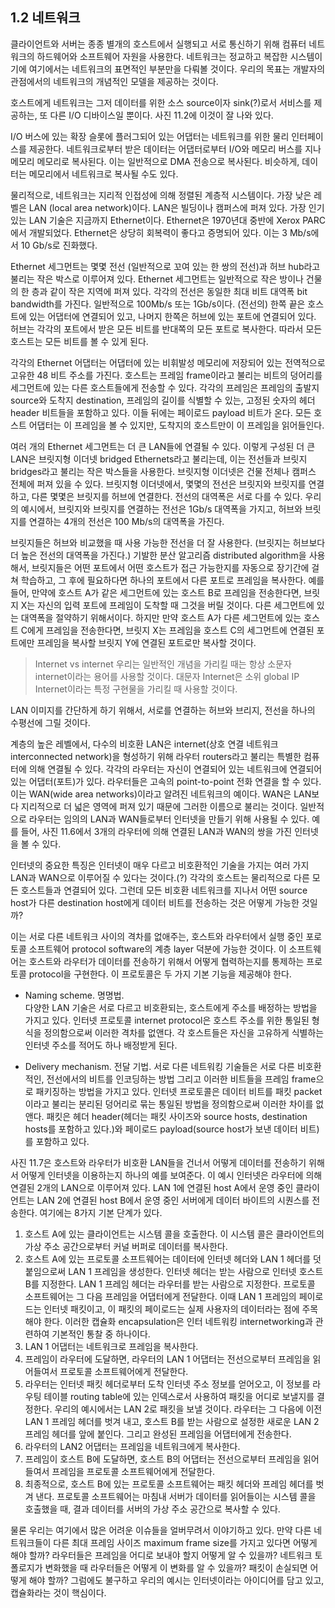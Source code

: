 ## 1.2 네트워크

클라이언트와 서버는 종종 별개의 호스트에서 실행되고 서로 통신하기 위해 컴퓨터 네트워크의 하드웨어와 소프트웨어 자원을 사용한다. 네트워크는 정교하고 복잡한 시스템이기에 여기에서는 네트워크의 표면적인 부분만을 다뤄볼 것이다. 우리의 목표는 개발자의 관점에서의 네트워크의 개념적인 모델을 제공하는 것이다.

호스트에게 네트워크는 그저 데이터를 위한 소스 source이자 sink(?)로서 서비스를 제공하는, 또 다른 I/O 디바이스일 뿐이다. 사진 11.2에 이것이 잘 나와 있다.  

I/O 버스에 있는 확장 슬롯에 플러그되어 있는 어댑터는 네트워크를 위한 물리 인터페이스를 제공한다. 네트워크로부터 받은 데이터는 어댑터로부터 I/O와 메모리 버스를 지나 메모리 메모리로 복사된다. 이는 일반적으로 DMA 전송으로 복사된다. 비슷하게, 데이터는 메모리에서 네트워크로 복사될 수도 있다.  

물리적으로, 네트워크는 지리적 인접성에 의해 정렬된 계층적 시스템이다. 가장 낮은 레벨은 LAN (local area network)이다. LAN은 빌딩이나 캠퍼스에 퍼져 있다. 가장 인기 있는 LAN 기술은 지금까지 Ethernet이다. Ethernet은 1970년대 중반에 Xerox PARC에서 개발되었다. Ethernet은 상당히 회복력이 좋다고 증명되어 있다. 이는 3 Mb/s에서 10 Gb/s로 진화했다.  

Ethernet 세그먼트는 몇몇 전선 (일반적으로 꼬여 있는 한 쌍의 전선)과 허브 hub라고 불리는 작은 박스로 이루어져 있다. Ethernet 세그먼트는 일반적으로 작은 방이나 건물의 한 층과 같이 작은 지역에 퍼져 있다. 각각의 전선은 동일한 최대 비트 대역폭 bit bandwidth를 가진다. 일반적으로 100Mb/s 또는 1Gb/s이다. (전선의) 한쪽 끝은 호스트에 있는 어댑터에 연결되어 있고, 나머지 한쪽은 허브에 있는 포트에 연결되어 있다. 허브는 각각의 포트에서 받은 모든 비트를 반대쪽의 모든 포트로 복사한다. 따라서 모든 호스트는 모든 비트를 볼 수 있게 된다.   

각각의 Ethernet 어댑터는 어댑터에 있는 비휘발성 메모리에 저장되어 있는 전역적으로 고유한 48 비트 주소를 가진다. 호스트는 프레임 frame이라고 불리는 비트의 덩어리를 세그먼트에 있는 다른 호스트들에게 전송할 수 있다. 각각의 프레임은 프레임의 출발지 source와 도착지 destination, 프레임의 길이를 식별할 수 있는, 고정된 숫자의 헤더 header 비트들을 포함하고 있다. 이들 뒤에는 페이로드 payload 비트가 온다. 모든 호스트 어댑터는 이 프레임을 볼 수 있지만, 도착지의 호스트만이 이 프레임을 읽어들인다.   

여러 개의 Ethernet 세그먼트는 더 큰 LAN들에 연결될 수 있다. 이렇게 구성된 더 큰 LAN은 브릿지형 이더넷 bridged Ethernets라고 불리는데, 이는 전선들과 브릿지 bridges라고 불리는 작은 박스들을 사용한다. 브릿지형 이더넷은 건물 전체나 캠퍼스 전체에 퍼져 있을 수 있다. 브릿지형 이더넷에서, 몇몇의 전선은 브릿지와 브릿지를 연결하고, 다른 몇몇은 브릿지를 허브에 연결한다. 전선의 대역폭은 서로 다를 수 있다. 우리의 예시에서, 브릿지와 브릿지를 연결하는 전선은 1Gb/s 대역폭을 가지고, 허브와 브릿지를 연결하는 4개의 전선은 100 Mb/s의 대역폭을 가진다.  

브릿지들은 허브와 비교했을 때 사용 가능한 전선을 더 잘 사용한다. (브릿지는 허브보다 더 높은 전선의 대역폭을 가진다.) 기발한 분산 알고리즘 distributed algorithm을 사용해서, 브릿지들은 어떤 포트에서 어떤 호스트가 접근 가능한지를 자동으로 장기간에 걸쳐 학습하고, 그 후에 필요하다면 하나의 포트에서 다른 포트로 프레임을 복사한다. 예를 들어, 만약에 호스트 A가 같은 세그먼트에 있는 호스트 B로 프레임을 전송한다면, 브릿지 X는 자신의 입력 포트에 프레임이 도착할 때 그것을 버릴 것이다. 다른 세그먼트에 있는 대역폭을 절약하기 위해서이다. 하지만 만약 호스트 A가 다른 세그먼트에 있는 호스트 C에게 프레임을 전송한다면, 브릿지 X는 프레임을 호스트 C의 세그먼트에 연결된 포트에만 프레임을 복사할 브릿지 Y에 연결된 포트로만 복사할 것이다. 

> Internet vs internet
우리는 일반적인 개념을 가리킬 때는 항상 소문자 internet이라는 용어를 사용할 것이다. 대문자 Internet은 소위 global IP Internet이라는 특정 구현물을 가리킬 때 사용할 것이다.


LAN 이미지를 간단하게 하기 위해서, 서로를 연결하는 허브와 브리지, 전선을 하나의 수평선에 그릴 것이다.  

계층의 높은 레벨에서, 다수의 비호환 LAN은 internet(상호 연결 네트워크 interconnected network)을 형성하기 위해 라우터 routers라고 불리는 특별한 컴퓨터에 의해 연결될 수 있다. 각각의 라우터는 자신이 연결되어 있는 네트워크에 연결되어 있는 어댑터(포트)가 있다. 라우터들은 고속의 point-to-point 전화 연결을 할 수 있다. 이는 WAN(wide area networks)이라고 알려진 네트워크의 예이다. WAN은 LAN보다 지리적으로 더 넓은 영역에 퍼져 있기 때문에 그러한 이름으로 불리는 것이다. 일반적으로 라우터는 임의의 LAN과 WAN들로부터 인터넷을 만들기 위해 사용될 수 있다. 예를 들어, 사진 11.6에서 3개의 라우터에 의해 연결된 LAN과 WAN의 쌍을 가진 인터넷을 볼 수 있다.  

인터넷의 중요한 특징은 인터넷이 매우 다르고 비호환적인 기술을 가지는 여러 가지 LAN과 WAN으로 이루어질 수 있다는 것이다.(?) 각각의 호스트는 물리적으로 다른 모든 호스트들과 연결되어 있다. 그런데 모든 비호환 네트워크를 지나서 어떤 source host가 다른 destination host에게 데이터 비트를 전송하는 것은 어떻게 가능한 것일까?  

이는 서로 다른 네트워크 사이의 격차를 없애주는, 호스트와 라우터에서 실행 중인 포로토콜 소프트웨어 protocol software의 계층 layer 덕분에 가능한 것이다. 이 소프트웨어는 호스트와 라우터가 데이터를 전송하기 위해서 어떻게 협력하는지를 통제하는 프로토콜 protocol을 구현한다. 이 프로토콜은 두 가지 기본 기능을 제공해야 한다.  

- Naming scheme. 명명법.   
다양한 LAN 기술은 서로 다르고 비호환되는, 호스트에게 주소를 배정하는 방법을 가지고 있다. 인터넷 프로토콜 internet protocol은 호스트 주소를 위한 통일된 형식을 정의함으로써 이러한 격차를 없앤다. 각 호스트들은 자신을 고유하게 식별하는 인터넷 주소를 적어도 하나 배정받게 된다.

- Delivery mechanism. 전달 기법.
서로 다른 네트워킹 기술들은 서로 다른 비호환적인, 전선에서의 비트를 인코딩하는 방법 그리고 이러한 비트들을 프레임 frame으로 패키징하는 방법을 가지고 있다. 인터넷 프로토콜은 데이터 비트를 패킷 packet이라고 불리는 분리된 덩어리로 묶는 통일된 방법을 정의함으로써 이러한 차이를 없앤다. 패킷은 헤더 header(헤더는 패킷 사이즈와 source hosts, destination hosts를 포함하고 있다.)와 페이로드 payload(source host가 보낸 데이터 비트)를 포함하고 있다. 

사진 11.7은 호스트와 라우터가 비호환 LAN들을 건너서 어떻게 데이터를 전송하기 위해서 어떻게 인터넷을 이용하는지 하나의 예를 보여준다. 이 예시 인터넷은 라우터에 의해 연결된 2개의 LAN으로 이루어져 있다. LAN 1에 연결된 host A에서 운영 중인 클라이언트는 LAN 2에 연결된 host B에서 운영 중인 서버에게 데이터 바이트의 시퀀스를 전송한다. 여기에는 8가지 기본 단계가 있다.  

1. 호스트 A에 있는 클라이언트는 시스템 콜을 호출한다. 이 시스템 콜은 클라이언트의 가상 주소 공간으로부터 커널 버퍼로 데이터를 복사한다.
2. 호스트 A에 있는 프로토콜 소프트웨어는 데이터에 인터넷 헤더와 LAN 1 헤더를 덧붙임으로써 LAN 1 프레임을 생성한다. 인터넷 헤더는 받는 사람으로 인터넷 호스트 B를 지정한다. LAN 1 프레임 헤더는 라우터를 받는 사람으로 지정한다. 프로토콜 소프트웨어는 그 다음 프레임을 어댑터에게 전달한다. 이때 LAN 1 프레임의 페이로드는 인터넷 패킷이고, 이 패킷의 페이로드는 실제 사용자의 데이터라는 점에 주목해야 한다. 이러한 캡슐화 encapsulation은 인터 네트워킹 internetworking과 관련하여 기본적인 통찰 중 하나이다.
3. LAN 1 어댑터는 네트워크로 프레임을 복사한다.
4. 프레임이 라우터에 도달하면, 라우터의 LAN 1 어댑터는 전선으로부터 프레임을 읽어들여서 프로토콜 소프트웨어에게 전달한다.
5. 라우터는 인터넷 패킷 헤더로부터 도착 인터넷 주소 정보를 얻어오고, 이 정보를 라우팅 테이블 routing table에 있는 인덱스로서 사용하여 패킷을 어디로 보낼지를 결정한다. 우리의 예시에서는 LAN 2로 패킷을 보낼 것이다. 라우터는 그 다음에 이전 LAN 1 프레임 헤더를 벗겨 내고, 호스트 B를 받는 사람으로 설정한 새로운 LAN 2 프레임 헤더를 앞에 붙인다. 그리고 완성된 프레임을 어댑터에게 전송한다.
6. 라우터의 LAN2 어댑터는 프레임을 네트워크에게 복사한다.
7. 프레임이 호스트 B에 도달하면, 호스트 B의 어댑터는 전선으로부터 프레임을 읽어들여서 프레임을 프로토콜 소프트웨어에게 전달한다.
8. 최종적으로, 호스트 B에 있는 프로토콜 소프트웨어는 패킷 헤더와 프레임 헤더를 벗겨 낸다. 프로토콜 소프트웨어는 마침내 서버가 데이터를 읽어들이는 시스템 콜을 호출했을 때, 결과 데이터를 서버의 가상 주소 공간으로 복사할 수 있다. 

물론 우리는 여기에서 많은 어려운 이슈들을 얼버무려서 이야기하고 있다. 만약 다른 네트워크들이 다른 최대 프레임 사이즈 maximum frame size를 가지고 있다면 어떻게 해야 할까? 라우터들은 프레임을 어디로 보내야 할지 어떻게 알 수 있을까? 네트워크 토폴로지가 변화했을 때 라우터들은 어떻게 이 변화를 알 수 있을까? 패킷이 손실되면 어떻게 해야 할까? 그럼에도 불구하고 우리의 예시는 인터넷이라는 아이디어를 담고 있고, 캡슐화라는 것이 핵심이다.
